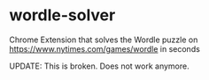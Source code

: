 # wordle-solver
Chrome Extension that solves the Wordle puzzle on https://www.nytimes.com/games/wordle in seconds

UPDATE: This is broken. Does not work anymore.
